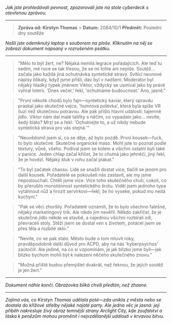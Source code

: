 _Jak jste prohledávali pevnost, zpozorovali jste na stole cyberdeck s otevřenou zprávou._

---

> **Zpráva od: Kirstyn Thomas** > **Datum:** 2084/10/1
> **Předmět:** Poslední dny soutěže

_Našli jste odemknutý laptop s souborem na ploše. Kliknutím na něj se zobrazí dokument napsaný v rozrušeném psátku._

---

> "Mělo to být žert, ne? Nějaká nemilá legrace pořádajících. Ale teď tu sedím, mé ruce se tak třesou, že se mi tohle ani nepíše. Soutěž... začala jako každá jiná ochutnávka syntetické stravy. Svítící neonové nápisy blikaly, když jsme přišli, dav byl v nadšení. Moderátor byl nějaký hladký typek jménem Viktor, vždycky se usmíval jako by právě vyhrál loterii. 'Dnes večer,' řekl, 'ochutnáme budoucnost.' Ano, jasně."

> "První několik chodů bylo fajn—syntetický kaviar, který opravdu praskal jako skutečné vejce, 'humrová polévka', která byla spíše VR iluzí než skutečnou potravou. Ale pak přišlo hlavní události: tajemné jídlo. Viktor nám dal malé talířky s něčím, co vypadalo jako... nevíte, šedý bláto? Mrzl se a řekl: 'Ochutnejte to, a už nikdy nebude syntetická strava pro vás stejná.'"

> "Neuvědomil jsem si, co se děje, až bylo pozdě. První kousek—fuck, to bylo skutečné. Skutečné organické maso. Mohl jste to poznat podle textury, vůně, všeho. Podíval jsem se kolem a všichni ostatní byli také v panice. Jeden chlap začal křičet, že to chutná jako jehněčí, jiný řekl, že je hovězí. Nějaký kluk v rohu začal plakat."

> "To byl začátek chaosu. Lidé se snažili dostat více, tlačili se jenom pro další kousek. Pořadatelé se pokoušeli nás zastavit, ale my jsme neposlouchali. Chtěli jsme více. Více toho skutečného chuti, cokoli, co by přerušilo monotónnost syntetického šrotu. Viděl jsem jednoho typa vytáhnout nůž a hrozit servírkovi—řekl, že ho vyseke, pokud mu nedá kuchyni."

> "Pak se věci zhoršily. Pořadatelé oznámili, že to bylo všechno falešné, nějaký marketingový trik. Ale nikdo jim nevěřil. Někdo zakřičel, že je skutečné jídlo někde ve stavbě, a najednou všichni rozbírali zdi, převraceli stoly. Stěží jsem se dostal ven s životem, potácel jsem se přes těla a rozbité sklo."

> "Nevíte, co se pak stalo. Město bude o tom mluvit roky, pravděpodobně další důvod pro ACPD, aby na nás 'kyberpsychos' zaútočili. Ale jediné, na co si vzpomínám, je jak blízko jsme byli—jak blízko bychom mohli být k nalezení něčeho skutečného znovu."

> "Možná příště budou přemýšlet dvakrát, než řeknou, že jejich soutěž je jen žert."

---

_Dokument náhle končí. Obrazovka bliká chvíli předtím, než zhasne._

---

_Zajímá vás, co Kirstyn Thomas udělala poté—zda unikla z města nebo se dostala do křížové střelby nějaké najaté party. Ale jedna věc je jasná: její příběh nakresluje živý obraz temnější strany Arclight City, kde zoufalství a láska k penězům mohou proměnit i nejvzdělanější události v krvavou bitvu._
